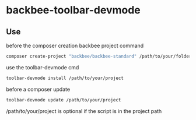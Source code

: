 # backbee-toolbar-devmode

## Use

before the composer creation backbee project command
```bash
composer create-project "backbee/backbee-standard" /path/to/your/folder "master@dev"
```

use the toolbar-devmode cmd
```bash
toolbar-devmode install /path/to/your/project
```

before a composer update
```bash
toolbar-devmode update /path/to/your/project
```

/path/to/your/project is optional if the script is in the project path

